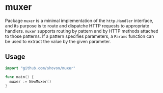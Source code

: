 # muxer

Package `muxer` is a minimal implementation of the `http.Handler` interface, and its purpose is to route and dispatche HTTP requests to appropriate handlers. `muxer` supports routing by pattern and by HTTP methods attached to those patterns. If a pattern specifies parameters, a `Params` function can be used to extract the value by the given parameter.

## Usage

```go
import "github.com/shovon/muxer"

func main() {
  muxer := NewMuxer()
}
```